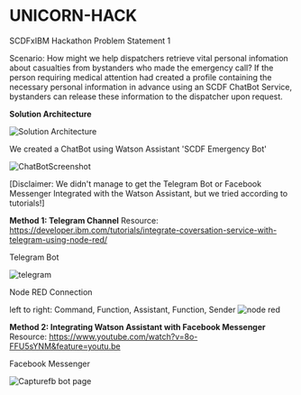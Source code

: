 # UNICORN-HACK
SCDFxIBM Hackathon
Problem Statement 1

Scenario:
How might we help dispatchers retrieve vital personal infomation about casualties from bystanders who made the emergency call?
If the person requiring medical attention had created a profile containing the necessary personal information in advance using an SCDF ChatBot Service, bystanders can release these information to the dispatcher upon request.

**Solution Architecture**

![Solution Architecture](https://user-images.githubusercontent.com/66410682/84589877-5b4da800-ae64-11ea-8ccc-ce3e1c599f82.jpg)

We created a ChatBot using Watson Assistant 'SCDF Emergency Bot'

![ChatBotScreenshot](https://user-images.githubusercontent.com/66410682/84588399-aca46a00-ae59-11ea-8bf6-f31fb5f5c179.PNG)

[Disclaimer: We didn't manage to get the Telegram Bot or Facebook Messenger Integrated with the Watson Assistant, but we tried according to tutorials!]

**Method 1: Telegram Channel**
Resource: https://developer.ibm.com/tutorials/integrate-coversation-service-with-telegram-using-node-red/

Telegram Bot

![telegram](https://user-images.githubusercontent.com/66410682/84588831-1d995100-ae5d-11ea-9369-39068f2ff238.PNG)

Node RED Connection

  left to right: Command, Function, Assistant, Function, Sender
![node red](https://user-images.githubusercontent.com/66410682/84588700-58e75000-ae5c-11ea-8166-920218492a77.PNG)

**Method 2: Integrating Watson Assistant with Facebook Messenger**
Resource: https://www.youtube.com/watch?v=8o-FFU5sYNM&feature=youtu.be

Facebook Messenger

  ![Capturefb bot page](https://user-images.githubusercontent.com/66410682/84589469-3b68b500-ae61-11ea-8c7a-1b4fba0016e9.PNG)
